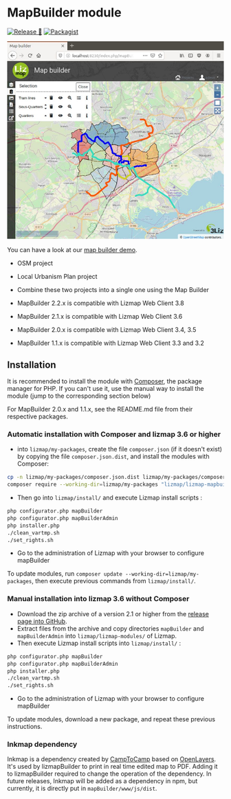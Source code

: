 # MapBuilder module

[![Release 🚀](https://github.com/3liz/lizmap-mapbuilder-module/actions/workflows/release.yml/badge.svg)](https://github.com/3liz/lizmap-mapbuilder-module/actions/workflows/release.yml)
[![Packagist](https://img.shields.io/packagist/v/lizmap/lizmap-mapbuilder-module)](https://packagist.org/packages/lizmap/lizmap-mapbuilder-module)

![demo](demo.jpg "3Liz Map Builder")

You can have a look at our [map builder demo](https://demo.lizmap.com/mapbuilder/).
* OSM project
* Local Urbanism Plan project
* Combine these two projects into a single one using the Map Builder

* MapBuilder 2.2.x is compatible with Lizmap Web Client 3.8
* MapBuilder 2.1.x is compatible with Lizmap Web Client 3.6
* MapBuilder 2.0.x is compatible with Lizmap Web Client 3.4, 3.5
* MapBuilder 1.1.x is compatible with Lizmap Web Client 3.3 and 3.2

## Installation

It is recommended to install the module with [Composer](https://getcomposer.org), the package manager for PHP.
If you can't use it, use the manual way to install the module (jump to the corresponding section below)

For MapBuilder 2.0.x and 1.1.x, see the README.md file from their respective packages.

### Automatic installation with Composer and lizmap 3.6 or higher

* into `lizmap/my-packages`, create the file `composer.json` (if it doesn't exist)
  by copying the file `composer.json.dist`, and install the modules with Composer:

```bash
cp -n lizmap/my-packages/composer.json.dist lizmap/my-packages/composer.json
composer require --working-dir=lizmap/my-packages "lizmap/lizmap-mapbuilder-module=2.1.*"
```

* Then go into `lizmap/install/` and execute Lizmap install scripts :

```bash
php configurator.php mapBuilder
php configurator.php mapBuilderAdmin
php installer.php
./clean_vartmp.sh
./set_rights.sh
```

* Go to the administration of Lizmap with your browser to configure mapBuilder

To update modules, run `composer update --working-dir=lizmap/my-packages`,
then execute previous commands from `lizmap/install/`.

### Manual installation into lizmap 3.6 without Composer

* Download the zip archive of a version 2.1 or higher from the [release page into GitHub](https://github.com/3liz/lizmap-mapbuilder-module/releases).
* Extract files from the archive and copy directories `mapBuilder` and `mapBuilderAdmin` into `lizmap/lizmap-modules/` of Lizmap.
* Then execute Lizmap install scripts into `lizmap/install/` :

```bash
php configurator.php mapBuilder
php configurator.php mapBuilderAdmin
php installer.php
./clean_vartmp.sh
./set_rights.sh
```

* Go to the administration of Lizmap with your browser to configure mapBuilder

To update modules, download a new package, and repeat these previous instructions.

### Inkmap dependency

Inkmap is a dependency created by [CampToCamp](https://github.com/camptocamp/inkmap) based on [OpenLayers](https://openlayers.org/).
It's used by lizmapBuilder to print in real time edited map to PDF.
Adding it to lizmapBuilder required to change the operation of the dependency.
In future releases, Inkmap will be added as a dependency in npm, but currently, it is directly put in `mapBuilder/www/js/dist`.
